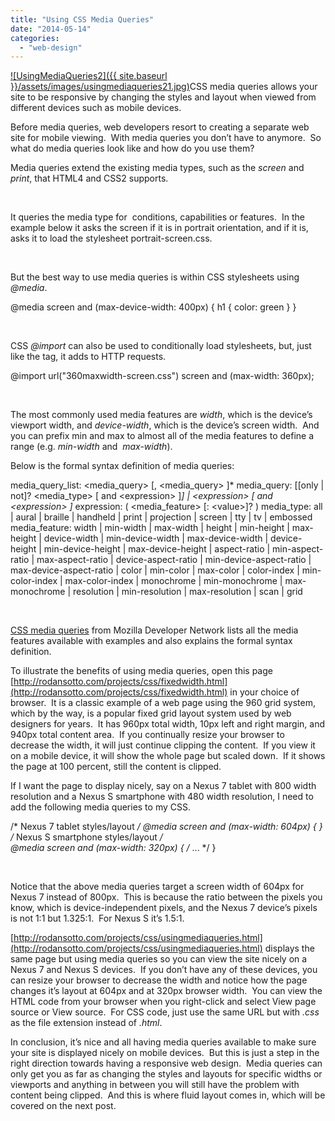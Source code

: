 ```yaml
---
title: "Using CSS Media Queries"
date: "2014-05-14"
categories: 
  - "web-design"
---
```


[![UsingMediaQueries2]({{ site.baseurl }}/assets/images/usingmediaqueries21.jpg)](http://rodansotto.files.wordpress.com/2014/05/usingmediaqueries21.jpg)CSS media queries allows your site to be responsive by changing the styles and layout when viewed from different devices such as mobile devices.

Before media queries, web developers resort to creating a separate web site for mobile viewing.  With media queries you don’t have to anymore.  So what do media queries look like and how do you use them?

Media queries extend the existing media types, such as the _screen_ and _print_, that HTML4 and CSS2 supports.

<link rel\="stylesheet" type\="text/css" media\="screen" href\="screen.css"\>

 

It queries the media type for  conditions, capabilities or features.  In the example below it asks the screen if it is in portrait orientation, and if it is, asks it to load the stylesheet portrait-screen.css.

<link rel\="stylesheet" media\="screen and (orientation: portrait)" 
href\="portrait-screen.css" />

 

But the best way to use media queries is within CSS stylesheets using _@media_.

@media screen and (max-device-width: 400px) {
    h1 { color: green }
}

 

CSS _@import_ can also be used to conditionally load stylesheets, but, just like the _<link>_ tag, it adds to HTTP requests.

@import url("360maxwidth-screen.css") screen and (max-width: 360px);

 

The most commonly used media features are _width_, which is the device’s viewport width, and _device-width_, which is the device’s screen width.  And you can prefix min and max to almost all of the media features to define a range (e.g. _min-width_ and  _max-width_).

Below is the formal syntax definition of media queries:

media_query_list: <media_query\> \[, <media_query\> \]*
media_query: \[\[only | not\]? <media_type\> \[ and <expression\> \]*\]
  | <expression\> \[ and <expression\> \]*
expression: ( <media_feature\> \[: <value\>\]? )
media_type: all | aural | braille | handheld | print |
  projection | screen | tty | tv | embossed
media_feature: width | min-width | max-width
  | height | min-height | max-height
  | device-width | min-device-width | max-device-width
  | device-height | min-device-height | max-device-height
  | aspect-ratio | min-aspect-ratio | max-aspect-ratio
  | device-aspect-ratio | min-device-aspect-ratio | max-device-aspect-ratio
  | color | min-color | max-color
  | color-index | min-color-index | max-color-index
  | monochrome | min-monochrome | max-monochrome
  | resolution | min-resolution | max-resolution
  | scan | grid

 

[CSS media queries](https://developer.mozilla.org/en-US/docs/Web/Guide/CSS/Media_queries) from Mozilla Developer Network lists all the media features available with examples and also explains the formal syntax definition.

To illustrate the benefits of using media queries, open this page [http://rodansotto.com/projects/css/fixedwidth.html](http://rodansotto.com/projects/css/fixedwidth.html) in your choice of browser.  It is a classic example of a web page using the 960 grid system, which by the way, is a popular fixed grid layout system used by web designers for years.  It has 960px total width, 10px left and right margin, and 940px total content area.  If you continually resize your browser to decrease the width, it will just continue clipping the content.  If you view it on a mobile device, it will show the whole page but scaled down.  If it shows the page at 100 percent, still the content is clipped.

If I want the page to display nicely, say on a Nexus 7 tablet with 800 width resolution and a Nexus S smartphone with 480 width resolution, I need to add the following media queries to my CSS.

/* Nexus 7 tablet styles/layout */
@media screen and (max-width: 604px) {
}
/* Nexus S smartphone styles/layout */    
@media screen and (max-width: 320px) {
    /* ... */
}

 

Notice that the above media queries target a screen width of 604px for Nexus 7 instead of 800px.  This is because the ratio between the pixels you know, which is device-independent pixels, and the Nexus 7 device’s pixels is not 1:1 but 1.325:1.  For Nexus S it’s 1.5:1.

[http://rodansotto.com/projects/css/usingmediaqueries.html](http://rodansotto.com/projects/css/usingmediaqueries.html) displays the same page but using media queries so you can view the site nicely on a Nexus 7 and Nexus S devices.  If you don’t have any of these devices, you can resize your browser to decrease the width and notice how the page changes it’s layout at 604px and at 320px browser width.  You can view the HTML code from your browser when you right-click and select View page source or View source.  For CSS code, just use the same URL but with _.css_ as the file extension instead of _.html_.

In conclusion, it’s nice and all having media queries available to make sure your site is displayed nicely on mobile devices.  But this is just a step in the right direction towards having a responsive web design.  Media queries can only get you as far as changing the styles and layouts for specific widths or viewports and anything in between you will still have the problem with content being clipped.  And this is where fluid layout comes in, which will be covered on the next post.
